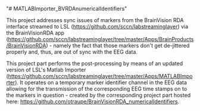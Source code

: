 "# MATLABImporter_BVRDAnumericalIdentifiers" 

This project addresses sync issues of markers from the BrainVision RDA interface streamed to LSL (https://github.com/sccn/labstreaminglayer) via the BrainVisionRDA app (https://github.com/sccn/labstreaminglayer/tree/master/Apps/BrainProducts/BrainVisionRDA) - namely the fact that those markers don't get de-jittered properly and, thus, are out of sync with the EEG data.

This project part performs the post-processing by means of an updated version of LSL's Matlab Importer (https://github.com/sccn/labstreaminglayer/tree/master/Apps/MATLABImporter). It operates on a temporary marker identifier channel in the EEG data allowing for the transmission of the corresponding EEG time stamps on to the markers in question - created by the corresponding project part hosted here: https://github.com/otraupe/BrainVisionRDA_numericalIdentifiers.
